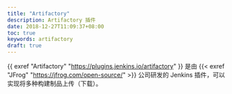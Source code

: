 ```yaml
---
title: "Artifactory"
description: Artifactory 插件
date: 2018-12-27T11:09:37+08:00
toc: true
keywords: artifactory
draft: true
---
```


{{ exref "Artifactory" "https://plugins.jenkins.io/artifactory" }} 是由 {{< exref "JFrog" "https://jfrog.com/open-source/" >}} 公司研发的 Jenkins 插件，可以实现将多种构建制品上传（下载）。